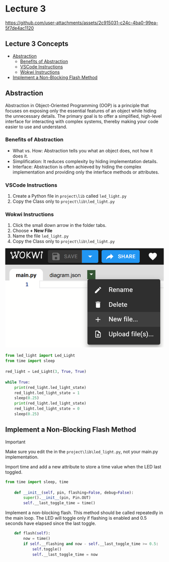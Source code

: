 # Lecture 3

https://github.com/user-attachments/assets/2c915031-c24c-4ba0-99ea-5f7de4ac1120

## Lecture 3 Concepts
- [Abstraction](#abstraction)
  - [Benefits of Abstraction](#benefits-of-abstraction)
  - [VSCode Instructions](#vscode-instructions)
  - [Wokwi Instructions](#wokwi-instructions)
- [Implement a Non-Blocking Flash Method](#implement-a-non-blocking-flash-method)

## Abstraction

Abstraction in Object-Oriented Programming (OOP) is a principle that focuses on exposing only the essential features of an object while hiding the unnecessary details. The primary goal is to offer a simplified, high-level interface for interacting with complex systems, thereby making your code easier to use and understand.

### Benefits of Abstraction

- What vs. How: Abstraction tells you what an object does, not how it does it.
- Simplification: It reduces complexity by hiding implementation details.
- Interface: Abstraction is often achieved by hiding the complex implementation and providing only the interface methods or attributes.

### VSCode Instructions

1. Create a Python file in `project\lib` called `led_light.py`
2. Copy the Class only to `project\lib\led_light.py`

### Wokwi Instructions

1. Click the small down arrow in the folder tabs.
2. Choose **+ New File**
3. Name the file `led_light.py`
4. Copy the Class only to `project\lib\led_light.py`

![Create a new file on Wokwi](/images/wokwi_new_file.png)

```Python
from led_light import Led_Light
from time import sleep

red_light = Led_Light(3, True, True)

while True:
    print(red_light.led_light_state)
    red_light.led_light_state = 1
    sleep(0.25)
    print(red_light.led_light_state)
    red_light.led_light_state = 0
    sleep(0.25)
```

## Implement a Non-Blocking Flash Method

> [!Important]
> Make sure you edit the  in the `project\lib\led_light.py`, not your main.py implementation.

Import time and add a new attribute to store a time value when the LED last toggled.

```python
from time import sleep, time

    def __init__(self, pin, flashing=False, debug=False):
        super().__init__(pin, Pin.OUT)
        self.__last_toggle_time = time()
```
Implement a non-blocking flash. This method should be called repeatedly in the main loop. The LED will toggle only if flashing is enabled and 0.5 seconds have elapsed since the last toggle.

```python
    def flash(self):
        now = time()
        if self.__flashing and now - self.__last_toggle_time >= 0.5:
            self.toggle()
            self.__last_toggle_time = now
```

